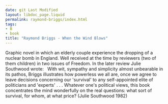 ```yaml
---
date: git Last Modified
layout: libdoc_page.liquid
permalink: raymond-briggs/index.html
tags:
- B
- book
title: "Raymond Briggs - When the Wind Blows"
---
```


Graphic novel in which an elderly couple experience the dropping of a nuclear bomb in England. Well received at the time by reviewers  (two of them children) in two issues of Freedom. In the later review  Julie Southwood wrote:
 
With wit, sympathy and simplicity almost unbearable in its  pathos, Briggs illustrates how powerless we all are, once we agree to  leave decisions concerning our 'survival' to any self-appointed elite of  politicians and 'experts' . . . Whatever one's political views, this book  concentrates the mind wonderfully on the real questions: what sort of survival,  for whom, at what price? (Julie Southwood 1982)